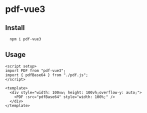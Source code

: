 # pdf-vue3

## Install

```bash
  npm i pdf-vue3
```

## Usage

```vue
<script setup>
import PDF from "pdf-vue3";
import { pdfBase64 } from "./pdf.js";
</script>

<template>
  <div style="width: 100vw; height: 100vh;overflow-y: auto;">
    <PDF :src="pdfBase64" style="width: 100%;" />
  </div>
</template>
```